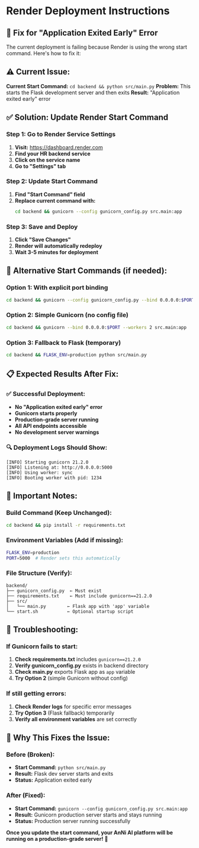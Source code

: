 # Render Deployment Instructions

## 🚀 **Fix for "Application Exited Early" Error**

The current deployment is failing because Render is using the wrong start command. Here's how to fix it:

## ⚠️ **Current Issue:**

**Current Start Command:** `cd backend && python src/main.py`
**Problem:** This starts the Flask development server and then exits
**Result:** "Application exited early" error

## ✅ **Solution: Update Render Start Command**

### **Step 1: Go to Render Service Settings**
1. **Visit:** https://dashboard.render.com
2. **Find your HR backend service**
3. **Click on the service name**
4. **Go to "Settings" tab**

### **Step 2: Update Start Command**
1. **Find "Start Command" field**
2. **Replace current command with:**
   ```bash
   cd backend && gunicorn --config gunicorn_config.py src.main:app
   ```

### **Step 3: Save and Deploy**
1. **Click "Save Changes"**
2. **Render will automatically redeploy**
3. **Wait 3-5 minutes for deployment**

## 🔧 **Alternative Start Commands (if needed):**

### **Option 1: With explicit port binding**
```bash
cd backend && gunicorn --config gunicorn_config.py --bind 0.0.0.0:$PORT src.main:app
```

### **Option 2: Simple Gunicorn (no config file)**
```bash
cd backend && gunicorn --bind 0.0.0.0:$PORT --workers 2 src.main:app
```

### **Option 3: Fallback to Flask (temporary)**
```bash
cd backend && FLASK_ENV=production python src/main.py
```

## 📋 **Expected Results After Fix:**

### **✅ Successful Deployment:**
- **No "Application exited early" error**
- **Gunicorn starts properly**
- **Production-grade server running**
- **All API endpoints accessible**
- **No development server warnings**

### **🔍 Deployment Logs Should Show:**
```
[INFO] Starting gunicorn 21.2.0
[INFO] Listening at: http://0.0.0.0:5000
[INFO] Using worker: sync
[INFO] Booting worker with pid: 1234
```

## 🚨 **Important Notes:**

### **Build Command (Keep Unchanged):**
```bash
cd backend && pip install -r requirements.txt
```

### **Environment Variables (Add if missing):**
```bash
FLASK_ENV=production
PORT=5000  # Render sets this automatically
```

### **File Structure (Verify):**
```
backend/
├── gunicorn_config.py  ← Must exist
├── requirements.txt    ← Must include gunicorn==21.2.0
├── src/
│   └── main.py        ← Flask app with 'app' variable
└── start.sh           ← Optional startup script
```

## 🔧 **Troubleshooting:**

### **If Gunicorn fails to start:**
1. **Check requirements.txt** includes `gunicorn==21.2.0`
2. **Verify gunicorn_config.py** exists in backend directory
3. **Check main.py** exports Flask app as `app` variable
4. **Try Option 2** (simple Gunicorn without config)

### **If still getting errors:**
1. **Check Render logs** for specific error messages
2. **Try Option 3** (Flask fallback) temporarily
3. **Verify all environment variables** are set correctly

## 🎯 **Why This Fixes the Issue:**

### **Before (Broken):**
- **Start Command:** `python src/main.py`
- **Result:** Flask dev server starts and exits
- **Status:** Application exited early

### **After (Fixed):**
- **Start Command:** `gunicorn --config gunicorn_config.py src.main:app`
- **Result:** Gunicorn production server starts and stays running
- **Status:** Production server running successfully

**Once you update the start command, your AnNi AI platform will be running on a production-grade server!** 🚀

